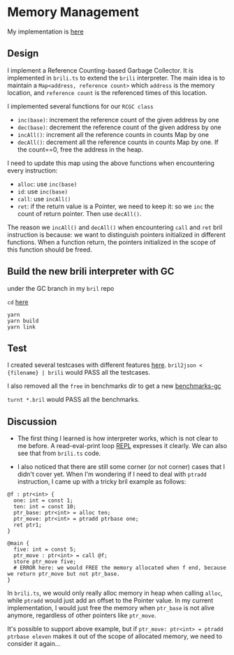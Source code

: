 # Memory Management

My implementation is [here](https://github.com/tonyjie/bril/blob/GC/bril-ts/brili.ts)

## Design

I implement a Reference Counting-based Garbage Collector. It is implemented in `brili.ts` to extend the `brili` interpreter. The main idea is to maintain a `Map<address, reference count>` which `address` is the memory location, and `reference count` is the referenced times of this location. 

I implemented several functions for our `RCGC class`
- `inc(base)`: increment the reference count of the given address by one
- `dec(base)`: decrement the reference count of the given address by one
- `incAll()`: increment all the reference counts in counts Map by one
- `decAll()`: decrement all the reference counts in counts Map by one. If the count==0, free the address in the heap. 

I need to update this map using the above functions when encountering every instruction: 
- `alloc`: use `inc(base)`
- `id`: use `inc(base)`
- `call`: use `incAll()`
- `ret`: if the return value is a Pointer, we need to keep it: so we `inc` the count of return pointer. Then use `decAll()`. 

The reason we `incAll()` and `decAll()` when encountering `call` and `ret` bril instruction is because: we want to distinguish pointers initialized in different functions. When a function return, the pointers initialized in the scope of this function should be freed. 

## Build the new brili interpreter with GC
under the GC branch in my `bril` repo

`cd` [here](https://github.com/tonyjie/bril/tree/GC/bril-ts)

```
yarn
yarn build
yarn link
```

## Test
I created several testcases with different features [here](https://github.com/tonyjie/bril/tree/GC/bril-ts/test_gc). `bril2json < {filename} | brili` would PASS all the testcases. 

I also removed all the `free` in benchmarks dir to get a new [benchmarks-gc](https://github.com/tonyjie/bril/tree/GC/benchmarks-gc)

`turnt *.bril` would PASS all the benchmarks. 

## Discussion
- The first thing I learned is how interpreter works, which is not clear to me before. A read-eval-print loop [REPL](https://en.wikipedia.org/wiki/Read%E2%80%93eval%E2%80%93print_loop) expresses it clearly. We can also see that from `brili.ts` code. 

- I also noticed that there are still some corner (or not corner) cases that I didn't cover yet. When I'm wondering if I need to deal with `ptradd` instruction, I came up with a tricky bril example as follows:

```
@f : ptr<int> {
  one: int = const 1;
  ten: int = const 10;
  ptr_base: ptr<int> = alloc ten;
  ptr_move: ptr<int> = ptradd ptrbase one;
  ret ptr1;
}

@main {
  five: int = const 5;
  ptr_move : ptr<int> = call @f;
  store ptr_move five; 
  # ERROR here: we would FREE the memory allocated when f end, because we return ptr_move but not ptr_base. 
}
```

In `brili.ts`, we would only really alloc memory in heap when calling `alloc`, while `ptradd` would just add an offset to the Pointer value. In my current implementation, I would just free the memory when `ptr_base` is not alive anymore, regardless of other pointers like `ptr_move`. 

It's possible to support above example, but if `ptr_move: ptr<int> = ptradd ptrbase eleven` makes it out of the scope of allocated memory, we need to consider it again...